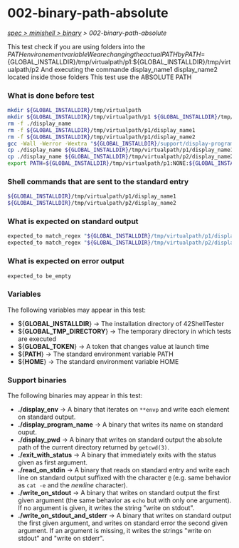 # 002-binary-path-absolute

*[spec > minishell > binary](..) > 002-binary-path-absolute*

This test check if you are using folders into the $PATH environement variable
We are changing the actual PATH by PATH=${GLOBAL_INSTALLDIR}/tmp/virtualpath/p1:${GLOBAL_INSTALLDIR}/tmp/virtualpath/p2
And executing the commande display_name1 display_name2 located inside those folders
This test use the ABSOLUTE PATH
### What is done before test

```bash
mkdir ${GLOBAL_INSTALLDIR}/tmp/virtualpath
mkdir ${GLOBAL_INSTALLDIR}/tmp/virtualpath/p1 ${GLOBAL_INSTALLDIR}/tmp/virtualpath/p2
rm -f ./display_name
rm -f ${GLOBAL_INSTALLDIR}/tmp/virtualpath/p1/display_name1
rm -f ${GLOBAL_INSTALLDIR}/tmp/virtualpath/p1/display_name2
gcc -Wall -Werror -Wextra "${GLOBAL_INSTALLDIR}/support/display-program-name/main.c" -o ./display_name
cp ./display_name ${GLOBAL_INSTALLDIR}/tmp/virtualpath/p1/display_name1
cp ./display_name ${GLOBAL_INSTALLDIR}/tmp/virtualpath/p2/display_name2
export PATH=${GLOBAL_INSTALLDIR}/tmp/virtualpath/p1:NONE:${GLOBAL_INSTALLDIR}/tmp/virtualpath/p2

```

### Shell commands that are sent to the standard entry

```bash
${GLOBAL_INSTALLDIR}/tmp/virtualpath/p1/display_name1
${GLOBAL_INSTALLDIR}/tmp/virtualpath/p2/display_name2

```

### What is expected on standard output

```bash
expected_to match_regex "${GLOBAL_INSTALLDIR}/tmp/virtualpath/p1/display_name1"
expected_to match_regex "${GLOBAL_INSTALLDIR}/tmp/virtualpath/p2/display_name2"

```

### What is expected on error output

```bash
expected_to be_empty

```

### Variables

The following variables may appear in this test:

* ${**GLOBAL_INSTALLDIR**} -> The installation directory of 42ShellTester
* ${**GLOBAL_TMP_DIRECTORY**} -> The temporary directory in which tests are executed
* ${**GLOBAL_TOKEN**} -> A token that changes value at launch time
* ${**PATH**} -> The standard environment variable PATH
* ${**HOME**} -> The standard environment variable HOME

### Support binaries

The following binaries may appear in this test:


* **./display_env** -> A binary that iterates on `**envp` and write each element on standard output.
* **./display_program_name** -> A binary that writes its name on standard ouput.
* **./display_pwd** -> A binary that writes on standard output the absolute path of the current directory returned by `getcwd(3)`.
* **./exit_with_status** -> A binary that immediately exits with the status given as first argument.
* **./read_on_stdin** -> A binary that reads on standard entry and write each line on standard output suffixed with the character `@` (e.g. same behavior as `cat -e` and the *newline* character).
* **./write_on_stdout** -> A binary that writes on standard output the first given argument (the same behavior as `echo` but with only one argument). If no argument is given, it writes the string "write on stdout".
* **./write_on_stdout_and_stderr** -> A binary that writes on standard output the first given argument, and writes on standard error the second given argument. If an argument is missing, it writes the strings "write on stdout" and "write on stderr".
